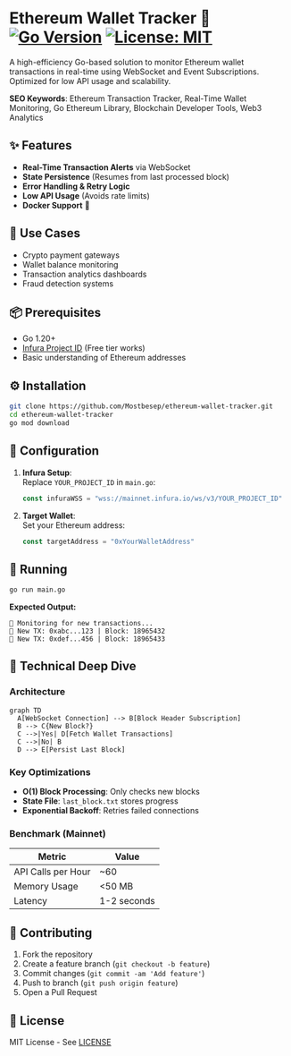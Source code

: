 
# Ethereum Wallet Tracker 🚀 [![Go Version](https://img.shields.io/badge/Go-1.20%2B-blue)](https://golang.org/) [![License: MIT](https://img.shields.io/badge/License-MIT-green.svg)](https://opensource.org/licenses/MIT)

A high-efficiency Go-based solution to monitor Ethereum wallet transactions in real-time using WebSocket and Event Subscriptions. Optimized for low API usage and scalability.

**SEO Keywords**: Ethereum Transaction Tracker, Real-Time Wallet Monitoring, Go Ethereum Library, Blockchain Developer Tools, Web3 Analytics

## ✨ Features
- **Real-Time Transaction Alerts** via WebSocket
- **State Persistence** (Resumes from last processed block)
- **Error Handling & Retry Logic**
- **Low API Usage** (Avoids rate limits)
- **Docker Support** 🐳

## 🚀 Use Cases
- Crypto payment gateways
- Wallet balance monitoring
- Transaction analytics dashboards
- Fraud detection systems

## 📦 Prerequisites
- Go 1.20+
- [Infura Project ID](https://infura.io/) (Free tier works)
- Basic understanding of Ethereum addresses

## ⚙️ Installation
```bash
git clone https://github.com/Mostbesep/ethereum-wallet-tracker.git
cd ethereum-wallet-tracker
go mod download
```

## 🔧 Configuration
1. **Infura Setup**:  
   Replace `YOUR_PROJECT_ID` in `main.go`:
   ```go
   const infuraWSS = "wss://mainnet.infura.io/ws/v3/YOUR_PROJECT_ID"
   ```

2. **Target Wallet**:  
   Set your Ethereum address:
   ```go
   const targetAddress = "0xYourWalletAddress"
   ```

## 🏃 Running
```bash
go run main.go
```

**Expected Output:**
```
👀 Monitoring for new transactions...
🎉 New TX: 0xabc...123 | Block: 18965432
🎉 New TX: 0xdef...456 | Block: 18965433
```

## 🧠 Technical Deep Dive

### Architecture
```mermaid
graph TD
  A[WebSocket Connection] --> B[Block Header Subscription]
  B --> C{New Block?}
  C -->|Yes| D[Fetch Wallet Transactions]
  C -->|No| B
  D --> E[Persist Last Block]
```

### Key Optimizations
- **O(1) Block Processing**: Only checks new blocks
- **State File**: `last_block.txt` stores progress
- **Exponential Backoff**: Retries failed connections

### Benchmark (Mainnet)
| Metric               | Value       |
|----------------------|-------------|
| API Calls per Hour   | ~60         | 
| Memory Usage         | <50 MB      |
| Latency              | 1-2 seconds |

## 🤝 Contributing
1. Fork the repository
2. Create a feature branch (`git checkout -b feature`)
3. Commit changes (`git commit -am 'Add feature'`)
4. Push to branch (`git push origin feature`)
5. Open a Pull Request

## 📄 License
MIT License - See [LICENSE](LICENSE)
